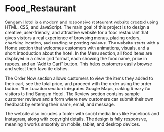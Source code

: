 # Food_Restaurant
Sangam Hotel is a modern and responsive restaurant website created using HTML, CSS, and JavaScript. The main goal of this project is to design a creative, user-friendly, and attractive website for a food restaurant that gives visitors a real experience of browsing menus, placing orders, checking location, and reading or posting reviews.
The website starts with a Home section that welcomes customers with animations, visuals, and a short introduction about the hotel. In the Menu section, all food items are displayed in a clean grid format, each showing the food name, price in rupees, and an “Add to Cart” button. This helps customers easily browse and select their favorite dishes.

The Order Now section allows customers to view the items they added to their cart, see the total price, and proceed with the order using the order button. The Location section integrates Google Maps, making it easy for visitors to find Sangam Hotel. The Review section contains sample customer reviews and a form where new customers can submit their own feedback by entering their name, email, and message.

The website also includes a footer with social media links like Facebook and Instagram, along with copyright details. The design is fully responsive, meaning it works smoothly on mobile, tablet, and desktop devices.
